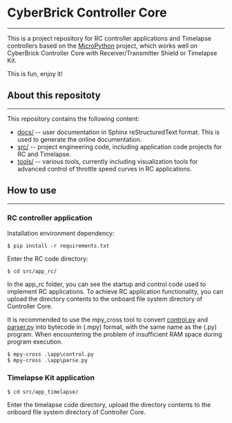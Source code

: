 # CyberBrick Controller Core
----------------------------

This is a project repository for RC controller applications and Timelapse controllers based on the [MicroPython](https://github.com/micropython/micropython) project, which works well on CyberBrick Controller Core with Receiver/Transmitter Shield or Timelapse Kit.

This is fun, enjoy it!

## About this repositoty
------------------------

This repository contains the following content:
- [docs/](docs/) -- user documentation in Sphinx reStructuredText format. This is used to generate the online documentation.
- [src/](src/) -- project engineering code, including application code projects for RC and Timelapse.
- [tools/](tools/) -- various tools, currently including visualization tools for advanced control of throttle speed curves in RC applications.


## How to use
-------------

### RC controller application

Installation environment dependency:

    $ pip install -r requirements.txt

Enter the RC code directory:

    $ cd src/app_rc/

In the app_rc folder, you can see the startup and control code used to implement RC applications. To achieve RC application functionality, you can upload the directory contents to the onboard file system directory of Controller Core.

It is recommended to use the mpy_cross tool to convert [control.py](src/app_rc/app/control.py) and [parser.py](src/app_rc/app/parser.py) into bytecode in (.mpy) format, with the same name as the (.py) program. When encountering the problem of insufficient RAM space during program execution.

    $ mpy-cross .\app\control.py
    $ mpy-cross .\app\parse.py

### Timelapse Kit application

    $ cd src/app_timelapse/

Enter the timelapse code directory, upload the directory contents to the onboard file system directory of Controller Core.

